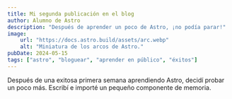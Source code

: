 ```yaml
---
title: Mi segunda publicación en el blog
author: Alumno de Astro
description: "Después de aprender un poco de Astro, ¡no podía parar!"
image:
    url: "https://docs.astro.build/assets/arc.webp"
    alt: "Miniatura de los arcos de Astro."
pubDate: 2024-05-15
tags: ["astro", "bloguear", "aprender en público", "éxitos"]
---
```

Después de una exitosa primera semana aprendiendo Astro, decidí probar un poco más. Escribí e importé un pequeño componente de memoria.